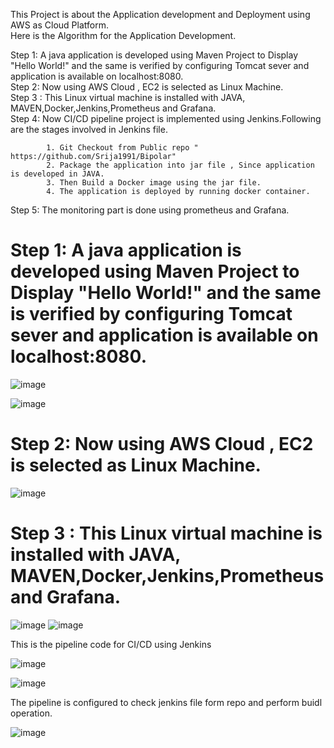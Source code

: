 This Project is about the Application development and Deployment using AWS as Cloud Platform.<br />
Here is the Algorithm for the Application Development.<br />


Step 1: A java application is developed using Maven Project to Display "Hello World!" and the same is verified by configuring Tomcat sever and application is available on localhost:8080.<br />
Step 2: Now using AWS Cloud , EC2 is selected as Linux Machine.<br />
Step 3 : This Linux virtual machine is installed with JAVA, MAVEN,Docker,Jenkins,Prometheus and Grafana.<br />
Step 4: Now CI/CD pipeline project is implemented using Jenkins.Following are the stages involved in Jenkins file.<br />

            1. Git Checkout from Public repo " https://github.com/Srija1991/Bipolar"
            2. Package the application into jar file , Since application is developed in JAVA.
            3. Then Build a Docker image using the jar file.
            4. The application is deployed by running docker container.
            
  Step 5: The monitoring part is done using prometheus and Grafana. 


# Step 1: A java application is developed using Maven Project to Display "Hello World!" and the same is verified by configuring Tomcat sever and application is available on localhost:8080.
![image](https://github.com/Srija1991/Bipolar/assets/120301491/9bb67f90-45c6-4523-b9ac-175404b8a3d2)<br />

![image](https://github.com/Srija1991/Bipolar/assets/120301491/d36d3ec1-a514-4909-bc2c-e43bf381f920) <br />
# Step 2: Now using AWS Cloud , EC2 is selected as Linux Machine.<br />

![image](https://github.com/Srija1991/Bipolar/assets/120301491/6f2438e0-372d-47b3-a17e-f55056aa6862) <br />

# Step 3 : This Linux virtual machine is installed with JAVA, MAVEN,Docker,Jenkins,Prometheus and Grafana.<br />

![image](https://github.com/Srija1991/Bipolar/assets/120301491/69d9a6fd-f510-4272-b557-282d7e4e2c8f)
![image](https://github.com/Srija1991/Bipolar/assets/120301491/fddcf589-bd53-494e-b20c-c7657e0dee3a)<br />

This is the pipeline code for CI/CD using Jenkins <br />

![image](https://github.com/Srija1991/Bipolar/assets/120301491/d7e175dd-00a8-4c04-aabd-c7dc61a8ce8d) <br />

![image](https://github.com/Srija1991/Bipolar/assets/120301491/d2bdbec7-0ecd-4393-ac64-170bc814f19e)<br />

The pipeline is configured to check jenkins file form repo and perform buidl operation.

![image](https://github.com/Srija1991/Bipolar/assets/120301491/3f85bd92-8447-4c00-81de-0d370081c94b)







